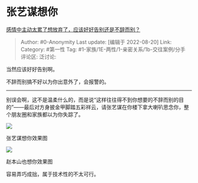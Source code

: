 # 张艺谋想你
[感情中主动太累了想放弃了，应该好好告别还是不辞而别？](https://www.zhihu.com/question/535810161/answer/2635250420)

> Author: #0-Anonymity
> Last update: [编辑于 2022-08-20]
> Link:
> Category: #第一性
> Tag: #1-家族/1E-两性/1-亲密关系/1b-交往案例/分手
> 评论区:
> 泛讨论:

当然应该好好告别啊。

不辞而别搞不好以为你出意外了，会报警的。

---

别误会啊，这不是温柔什么的，而是说“这样往往得不到你想要的不辞而别的目的”——最后对方身披金甲脚踏五彩祥云，请张艺谋在你楼下拿大喇叭思念你，整个朋友圈和家族都以为你失踪了。

![](https://pic1.zhimg.com/80/v2-0a079dd4c0f6a8502a156e65ef3714d2_1440w.jpg?source=1940ef5c)

张艺谋想你效果图

![](https://pic2.zhimg.com/80/v2-4c8efae6dfbf86b497c81fbdb703a466_1440w.jpg?source=1940ef5c)

赵本山也想你效果图

容易弄巧成拙，属于技术性的不太可行。

